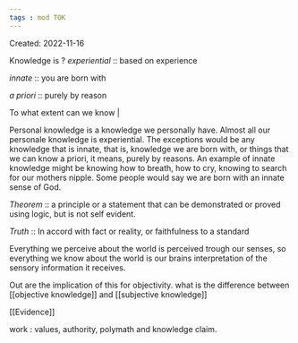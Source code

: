 ```yaml
---
tags : mod TOK
---
```

Created: 2022-11-16 

Knowledge is 
?
*experiential* :: based on experience  
<!--SR:!2022-11-25,3,270-->
*innate* ::   you are born with
<!--SR:!2022-11-25,3,270-->
*a priori* :: purely by reason 
<!--SR:!2022-11-25,3,270-->

To what extent can we know | 

Personal knowledge is a knowledge we personally have. Almost all our personale knowledge is experiential. The exceptions would be any knowledge that is innate, that is, knowledge we are born with, or things that we can know a priori, it means, purely by reasons. An example of innate knowledge might be knowing how to breath, how to cry, knowing to search for our mothers nipple. 
Some people would say we are born with an innate sense of God. 

*Theorem* :: a principle or a statement that can be demonstrated or proved using logic, but is not self evident.
<!--SR:!2022-11-25,2,230-->

*Truth* :: In accord with fact or reality, or faithfulness to a standard
<!--SR:!2022-11-25,2,230-->

Everything we perceive about the world is perceived trough our senses, so everything we know about the world is our brains interpretation of the sensory information it receives. 

Out are the implication of this for objectivity. 
what is the difference between [[objective knowledge]] and [[subjective knowledge]] 

[[Evidence]] 

work : values, authority, polymath and knowledge claim.